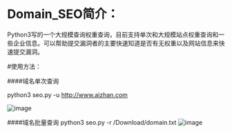 # Domain_SEO简介：
Python3写的一个大规模查询权重查询，目前支持单次和大规模站点权重查询和一些企业信息。可以帮助提交漏洞者的主要快速知道是否有无权重以及网站信息来快速提交漏洞。

#使用方法：

####域名单次查询

python3 seo.py -u http://www.aizhan.com

![image](https://user-images.githubusercontent.com/64306303/133242445-a1dea49e-14e1-43e3-854b-0ff6e74d7306.png)


####域名批量查询
python3 seo.py -r /Download/domain.txt
![image](https://user-images.githubusercontent.com/64306303/133242527-2494a5f6-83fc-4afb-952d-2767a12a2631.png)
